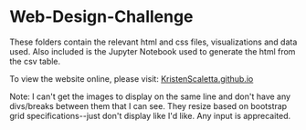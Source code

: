 # Web-Design-Challenge

These folders contain the relevant html and css files, visualizations and data used. Also included is the Jupyter Notebook used to generate the html from the csv table. 

To view the website online, please visit: <a href="https://KristenScaletta.github.io/index.html" target="_blank">KristenScaletta.github.io</a>

Note: I can't get the images to display on the same line and don't have any divs/breaks between them that I can see. They resize based on bootstrap grid specifications--just don't display like I'd like. Any input is apprecaited.
